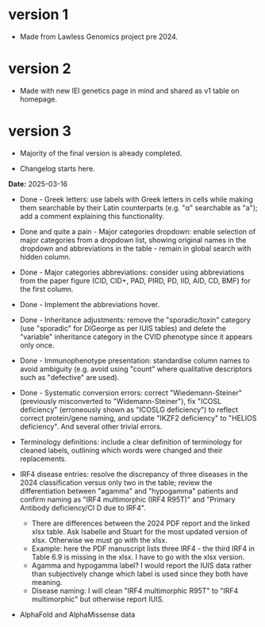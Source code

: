 # version 1
* Made from Lawless Genomics project pre 2024.

# version 2
* Made with new IEI genetics page in mind and shared as v1 table on homepage.

# version 3

* Majority of the final version is already completed.

* Changelog starts here.

**Date:** 2025-03-16
* Done - Greek letters: use labels with Greek letters in cells while making them searchable by their Latin counterparts (e.g. "α" searchable as "a"); add a comment explaining this functionality.
* Done and quite a pain - Major categories dropdown: enable selection of major categories from a dropdown list, showing original names in the dropdown and abbreviations in the table - remain in global search with hidden column.
* Done - Major categories abbreviations: consider using abbreviations from the paper figure (CID, CID+, PAD, PIRD, PD, IID, AID, CD, BMF) for the first column.
* Done - Implement the abbreviations hover.
* Done - Inheritance adjustments: remove the "sporadic/toxin" category (use "sporadic" for DiGeorge as per IUIS tables) and delete the "variable" inheritance category in the CVID phenotype since it appears only once.
* Done - Immunophenotype presentation: standardise column names to avoid ambiguity (e.g. avoid using "count" where qualitative descriptors such as "defective" are used).
* Done - Systematic conversion errors: correct "Wiedemann-Steiner" (previously misconverted to "Widemann-Steiner"), fix "ICOSL deficiency" (erroneously shown as "ICOSLG deficiency") to reflect correct protein/gene naming, and update "IKZF2 deficiency" to "HELIOS deficiency". And several other trivial errors.
* Terminology definitions: include a clear definition of terminology for cleaned labels, outlining which words were changed and their replacements.

* IRF4 disease entries: resolve the discrepancy of three diseases in the 2024 classification versus only two in the table; review the differentiation between "agamma" and "hypogamma" patients and confirm naming as "IRF4 multimorphic (IRF4 R95T)" and "Primary Antibody deficiency/CI D due to IRF4".
    - There are differences between the 2024 PDF report and the linked xlsx table. Ask Isabelle and Stuart for the most updated version of xlsx. Otherwise we must go with the xlsx.
    - Example: here the PDF manuscript lists three IRF4 - the third IRF4 in Table 6.9 is missing in the xlsx. I have to go with the xlsx version.
    - Agamma and hypogamma label? I would report the IUIS data rather than subjectively change which label is used since they both have meaning.
    - Disease naming: I will clean "IRF4 multimorphic R95T" to "IRF4 multimorphic" but otherwise report IUIS.
* AlphaFold and AlphaMissense data

